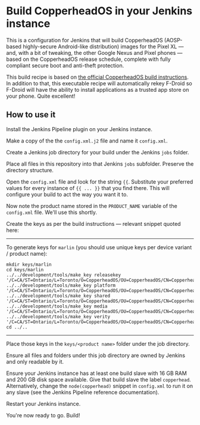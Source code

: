 # Build CopperheadOS in your Jenkins instance

This is a configuration for Jenkins that will build CopperheadOS (AOSP-based
highly-secure Android-like distribution) images for the Pixel XL — and,
with a bit of tweaking, the other Google Nexus and Pixel phones —
based on the CopperheadOS release schedule, complete with fully compliant
secure boot and anti-theft protection.

This build recipe is based on [the official CopperheadOS build instructions](https://copperhead.co/android/docs/building).
In addition to that, this executable recipe will automatically
rekey F-Droid so F-Droid will have the ability to install applications
as a trusted app store on your phone.  Quite excellent!

## How to use it

Install the Jenkins Pipeline plugin on your Jenkins instance.

Make a copy of the the `config.xml.j2` file and name it `config.xml`.

Create a Jenkins job directory for your build under the Jenkins `jobs` folder.

Place all files in this repository into that Jenkins `jobs` subfolder.
Preserve the directory structure.

Open the `config.xml` file and look for the string `{{`.  Substitute your
preferred values for every instance of `{{ ... }}` that you find there.
This will configure your build to act the way you want it to.

Now note the product name stored in the `PRODUCT_NAME` variable of the
`config.xml` file.  We'll use this shortly.

Create the keys as per the build instructions — relevant snippet quoted here:

--------------------------------------------------------------------------

To generate keys for `marlin` (you should use unique keys per
device variant / product name):

    mkdir keys/marlin
    cd keys/marlin
    ../../development/tools/make_key releasekey '/C=CA/ST=Ontario/L=Toronto/O=CopperheadOS/OU=CopperheadOS/CN=CopperheadOS/emailAddress=copperheados@copperhead.co'
    ../../development/tools/make_key platform '/C=CA/ST=Ontario/L=Toronto/O=CopperheadOS/OU=CopperheadOS/CN=CopperheadOS/emailAddress=copperheados@copperhead.co'
    ../../development/tools/make_key shared '/C=CA/ST=Ontario/L=Toronto/O=CopperheadOS/OU=CopperheadOS/CN=CopperheadOS/emailAddress=copperheados@copperhead.co'
    ../../development/tools/make_key media '/C=CA/ST=Ontario/L=Toronto/O=CopperheadOS/OU=CopperheadOS/CN=CopperheadOS/emailAddress=copperheados@copperhead.co'
    ../../development/tools/make_key verity '/C=CA/ST=Ontario/L=Toronto/O=CopperheadOS/OU=CopperheadOS/CN=CopperheadOS/emailAddress=copperheados@copperhead.co'
    cd ../..

--------------------------------------------------------------------------

Place those keys in the `keys/<product name>` folder under the job directory.

Ensure all files and folders under this job directory are owned by Jenkins
and only readable by it.

Ensure your Jenkins instance has at least one build slave with 16 GB RAM
and 200 GB disk space available.  Give that build slave the label `copperhead`.
Alternatively, change the `node(copperhead)` snippet in `config.xml`
to run it on any slave (see the Jenkins Pipeline reference documentation).

Restart your Jenkins instance.

You're now ready to go.  Build!
